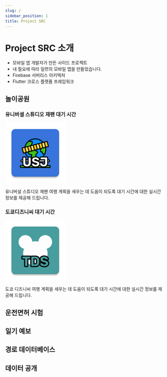 ```yaml
---
slug: /
sidebar_position: 1
title: Project SRC
---
```


# Project SRC 소개

* 모바일 앱 개발자가 만든 사이드 프로젝트
* 내 필요에 따라 일련의 모바일 앱을 만들었습니다.
* Firebase 서버리스 아키텍처
* Flutter 크로스 플랫폼 프레임워크

## 놀이공원

### 유니버셜 스튜디오 재팬 대기 시간

[![usj](./img/usj_logo.png)][1]

유니버설 스튜디오 재팬 여행 계획을 세우는 데 도움이 되도록 대기 시간에 대한 실시간 정보를 제공해 드립니다.

### 도쿄디즈니씨 대기 시간

[![tds](./img/tds_logo.png)][2]

도쿄 디즈니씨 여행 계획을 세우는 데 도움이 되도록 대기 시간에 대한 실시간 정보를 제공해 드립니다.

[1]: usj.md
[2]: tds.md

## 운전면허 시험

## 일기 예보

## 경로 데이터베이스

## 데이터 공개

